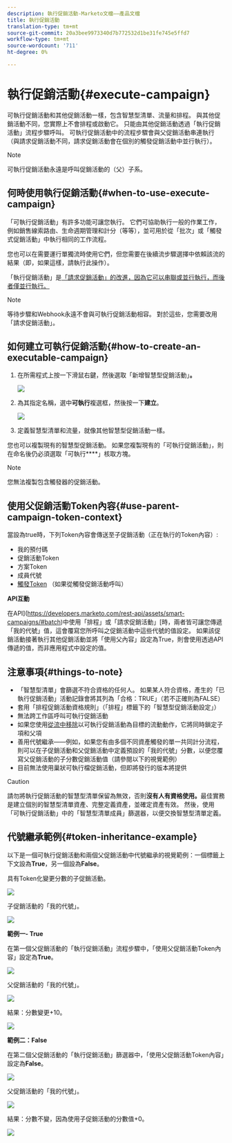 ```yaml
---
description: 執行促銷活動-Marketo文檔——產品文檔
title: 執行促銷活動
translation-type: tm+mt
source-git-commit: 20a3bee9973340d7b772532d1be31fe745e5ffd7
workflow-type: tm+mt
source-wordcount: '711'
ht-degree: 0%

---
```


# 執行促銷活動{#execute-campaign}

可執行促銷活動和其他促銷活動一樣，包含智慧型清單、流量和排程。 與其他促銷活動不同，您實際上不會排程或啟動它。 只能由其他促銷活動透過「執行促銷活動」流程步驟呼叫。 可執行促銷活動中的流程步驟會與父促銷活動串連執行（與請求促銷活動不同，請求促銷活動會在個別的觸發促銷活動中並行執行）。

>[!NOTE]
>
>可執行促銷活動永遠是呼叫促銷活動的（父）子系。

## 何時使用執行促銷活動{#when-to-use-execute-campaign}

「可執行促銷活動」有許多功能可讓您執行。 它們可協助執行一般的作業工作，例如銷售線索路由、生命週期管理和計分（等等），並可用於從「批次」或「觸發式促銷活動」中執行相同的工作流程。

您也可以在需要運行單獨流時使用它們，但您需要在後續流步驟選擇中依賴該流的結果（即，如果這樣，請執行此操作）。

「執行促銷活動」是[「請求促銷活動」的改進，因為它可以串聯或並行執行，而後者僅並行執行。](/help/marketo/product-docs/core-marketo-concepts/smart-campaigns/flow-actions/request-campaign.md)

>[!NOTE]
>
>等待步驟和Webhook永遠不會與可執行促銷活動相容。 對於這些，您需要改用「請求促銷活動」。

## 如何建立可執行促銷活動{#how-to-create-an-executable-campaign}

1. 在所需程式上按一下滑鼠右鍵，然後選取「新增智慧型促銷活動」**。**

   ![](assets/execute-campaign-1.png)

1. 為其指定名稱，選中&#x200B;**可執行**&#x200B;複選框，然後按一下&#x200B;**建立**。

   ![](assets/execute-campaign-2.png)

1. 定義智慧型清單和流量，就像其他智慧型促銷活動一樣。

您也可以複製現有的智慧型促銷活動。 如果您複製現有的「可執行促銷活動」，則在命名後仍必須選取「可執行&#x200B;****」核取方塊。

>[!NOTE]
>
>您無法複製包含觸發器的促銷活動。

## 使用父促銷活動Token內容{#use-parent-campaign-token-context}

當設為true時，下列Token內容會傳送至子促銷活動（正在執行的Token內容）:

* 我的預付碼
* 促銷活動Token
* 方案Token
* 成員代號
* [觸發Token](/help/marketo/product-docs/marketo-sales-insight/msi-for-salesforce/features/tabs-in-the-msi-panel/interesting-moments/trigger-tokens-for-interesting-moments.md) （如果從觸發促銷活動呼叫）

**API互動**

在API](https://developers.marketo.com/rest-api/assets/smart-campaigns/#batch)中使用「排程」或「請求促銷活動」[時，兩者皆可讓您傳遞「我的代號」值，這會覆寫您所呼叫之促銷活動中這些代號的值設定。 如果該促銷活動接著執行其他促銷活動並將「使用父內容」設定為True，則會使用透過API傳遞的值，而非應用程式中設定的值。

## 注意事項{#things-to-note}

* 「智慧型清單」會篩選不符合資格的任何人。 如果某人符合資格，產生的「已執行促銷活動」活動記錄會將其列為「合格：TRUE」（若不正確則為FALSE）
* 套用「排程促銷活動資格規則」（「排程」標籤下的「智慧型促銷活動設定」）
* 無法跨工作區呼叫可執行促銷活動
* 如果您使用[從流中移除](/help/marketo/product-docs/core-marketo-concepts/smart-campaigns/flow-actions/remove-from-flow.md)以可執行促銷活動為目標的流動動作，它將同時鎖定子項和父項
* 善用代號繼承——例如，如果您有由多個不同資產觸發的單一共同計分流程，則可以在子促銷活動和父促銷活動中定義預設的「我的代號」分數，以便您覆寫父促銷活動的子分數促銷活動值（請參閱以下的視覺範例）
* 目前無法使用巢狀可執行檔促銷活動，但即將發行的版本將提供

>[!CAUTION]
>
>請勿將執行促銷活動的智慧型清單保留為無效，否則&#x200B;**沒有人有資格使用。**&#x200B;最佳實務是建立個別的智慧型清單資產、完整定義資產，並確定資產有效。 然後，使用「可執行促銷活動」中的「智慧型清單成員」篩選器，以便交換智慧型清單定義。

## 代號繼承範例{#token-inheritance-example}

以下是一個可執行促銷活動和兩個父促銷活動中代號繼承的視覺範例：一個標籤上下文設為&#x200B;**True**，另一個設為&#x200B;**False**。

具有Token化變更分數的子促銷活動。

![](assets/execute-campaign-3.png)

子促銷活動的「我的代號」。

![](assets/execute-campaign-4.png)

**範例一- True**

在第一個父促銷活動的「執行促銷活動」流程步驟中，「使用父促銷活動Token內容」設定為&#x200B;**True**。

![](assets/execute-campaign-5.png)

父促銷活動的「我的代號」。

![](assets/execute-campaign-6.png)

結果：分數變更+10。

![](assets/execute-campaign-7.png)

**範例二：False**

在第二個父促銷活動的「執行促銷活動」篩選器中，「使用父促銷活動Token內容」設定為&#x200B;**False**。

![](assets/execute-campaign-8.png)

父促銷活動的「我的代號」。

![](assets/execute-campaign-9.png)

結果：分數不變，因為使用子促銷活動的分數值+0。

![](assets/execute-campaign-10.png)
